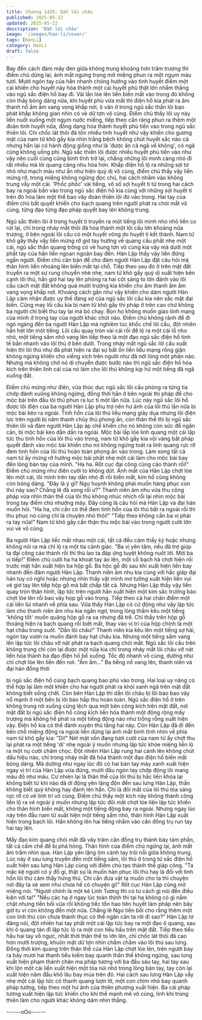 ```yaml
---
title: Chương 1426: Dẫn lôi châu
published: 2025-05-22
updated: 2025-05-22
description: 'Dẫn lôi châu'
image: '/images/han-li/cover/'
tags: [HanLi]
category: HanLi
draft: false
---
```


Bay đến cách đám mây đen giữa không trung khoảng hơn trăm
trượng thì điếm chủ dừng lại, ánh mắt ngưng trọng mở miệng
phun ra một ngụm máu tươi.
Mười ngón tay của hắn nhanh chóng hướng vào tinh huyết điểm
một cái khiến cho huyết này hóa thành một cái huyết phù thật lớn
nhắm thẳng vào ngũ sắc điện hồ bay đi. Vài lần lóe lên liền biến
mất vào trong đó không còn thấy bóng dáng nữa, khi huyết phù
vừa mất thì điện hồ kia phát ra âm thanh nổ ầm ầm vang vọng
khắp nơi, ô vân ở trong ngũ sắc thần lôi bạo phát khắp không
gian nhìn có vẻ dữ tợn vô cùng.
Điếm chủ thấy lôi uy này liền nuốt xuống một ngụm nước miếng,
tiếp theo cắn răng phun ra thêm một đoàn tinh huyết nữa, đồng
dạng hóa thành huyết phù tiến vào trong ngũ sắc thiên lôi.
Chỉ chốc lát thôi đã tốn nhiều tinh huyết như vậy khiến cho gương
mặt của nam tử khô gầy kia nhìn trắng bệch không chút huyết sắc
nào cả nhưng hắn lại có hành động giống như là 'được ăn cả ngã
về không', có ngã cũng không uổng phí.
Ngũ sắc thiên lôi được nhiều huyết phù tiến vào như vậy nên cuối
cùng cũng bình tĩnh trở lại, chẳng những lôi minh càng nhỏ đi rất
nhiều mà lôi quang càng nhu hòa hơn. Khắp điện hồ lộ ra những
sợi tơ nhỏ như mạch máu như ẩn như hiện quỷ dị vô cùng, điếm
chủ thấy vậy liền mừng rỡ, trong miệng không ngừng đọc chú, hai
cách nhằm vào không trung vẫy một cái. 'Phốc phốc' vài tiếng, vô
số sợi huyết ti từ trong hai cách bay ra ngoài bắn vào trong ngũ
sắc điện hồ kia cùng với những sợi huyết ti trên đó hòa làm một
thể bao vây đoàn thiên lôi đó vào trong. Hai tay của điếm chủ bắt
quyết khiến cho bạch quang trên người phát ra chói mắt vô cùng,
từng đạo từng đạo pháp quyết bay lên không trung.

Ngũ sắc thiên lôi ở trong huyết ti truyền ra một tiếng lôi minh nho
nhỏ liền co rút lại, chỉ trong nháy mắt thôi đã hóa thành một lôi
cầu lớn khoảng nửa trượng, ở bên ngoài lôi cầu có một huyết
võng do huyết ti kết thành. Nam tử khô gầy thấy vậy liền mừng rỡ
giơ tay hướng về quang cầu phất nhẹ một cái, ngũ sắc thần
quang trông có vẻ hung tợn vô cùng kia vậy mà dưới một phất tay
của hắn liền ngoan ngoãn bay đến. Hàn Lập thấy vậy liền đứng
ngẩn người.
Điếm chủ căn bản để cho đám người Hàn Lập đặt câu hỏi mà
thân hình liền nhoáng lên biến mất tại chỗ.
Tiếp theo sau đó ở trên mặt đất truyền ra một sự rung chuyển nhè
nhẹ, nam tử khô gầy quỷ dị xuất hiện bên cạnh lôi thú, hắn giơ hai
tay lên phóng ra hai cột sáng to lớn đánh vào lôi cầu cách mặt đất
không quá mười trượng kia khiến cho âm thanh ầm ầm vang
vọng khắp nơi.
Khoảng cách gần như vậy khiến cho dám người Hàn Lập cảm
nhận được uy thế đáng sợ của ngũ sắc lôi cầu kia nên sắc mặt
đại biến.
Cũng may lôi cầu kia bị nam tử khô gầy thi pháp ở trên cao chứ
không ba người chỉ biết thu tay lại mà bỏ chạy. Bọn họ không
muốn giao tính mạng của mình ở trong tay của người khác chút
nào.
Điếm chủ không rảnh để đi ngó ngàng đến ba người Hàn Lập mà
nghiêm túc khốc chế lôi cầu, đột nhiên hắn hét lớn một tiếng.
Lôi cầu quay tròn vài cái rồi để lộ ra một cái lỗ nho nhỏ, một tiếng
sấm nhỏ vang lên tiếp theo là một đạo ngũ sắc điện hồ tinh tế bắn
nhanh vào lôi thú ở bên dưới.
Trong nháy mắt ngũ sắc lôi cầu xuất hiện thì lôi thú như đã phát
hiện ra đại sự bất ổn liền liều mạng rống giận không ngừng khiến
cho xiềng xích trên người như đã nới lỏng một phần nào. Nhưng
mà không chờ nó di chuyển được bước nào thì ngũ sắc điện hồ
hóa kích trên thiên linh cái của nó làm cho lôi thú không kịp hừ
một tiếng đã ngã xuống đất.

Điếm chủ mừng như điên, vừa thúc dục ngũ sắc lôi cầu phóng ra
từng tia chớp đánh xuống không ngừng, đồng thời hắn ở bên
ngoài thi pháp để cho mộc bài trên đầu lôi thú phun ra lục ti một
lần nữa.
Lúc này ngũ sắc lôi hồ được lôi điện của ba người Hàn Lập phụ
trợ nên hư ảnh của lôi thú lần nữa bị mộc bài kéo ra ngoài.
Tinh hồn của lôi thú liều mạng giãy dụa nhưng lôi điện lực trên
người bị năm thanh chủy thủ phong ấn, còn thân thể thì bị ngũ
sắc thiên lôi và đám người Hàn Lập áp chế khiến cho nó không
còn sức để ngăn cản, bị mộc bài kéo dần dần ra ngoài.
Mộc bài lấp lóe linh quang một cái lập tức thu tinh hồn của lôi thú
vào trong, nam tử khô gầy kia vội vàng bắt pháp quyết đánh vào
mộc bài khiến cho nó không ngừng toát ra linh quang rực rỡ đem
tinh hồn của lôi thú hoàn toàn phong ấn vào trong. Làm xong tất
cả nam tử ấy mừng rỡ hướng mộc bài phất nhẹ một cái làm cho
mộc bài bay đến lòng bàn tay của mình.
"Ha ha. Rốt cục đại công cũng cáo thành rồi!" Điếm chủ mừng
như điên cười to không dứt.
Ánh mắt của Hàn Lập chợt lóe lên một cái, lôi minh trên tay dần
nhỏ đi rồi biến mất, kim hồ cũng không còn bóng dáng.
"Đây là ý gì? Ngư huynh không phải muốn hàng phục con thú này
sao? Chẳng lẽ đã xong rồi ư?" Thanh niên âm nhu vừa thu công
pháp vừa nhìn thân thể của lôi thú không nhúc nhích rồi lại nhìn
mộc bài trong tay điếm chủ nhướng mày.
Đây cũng là câu hỏi mà Hàn Lập và đại hán muốn hỏi.
"Ha ha, chỉ cần có thể đem tinh hồn của lôi thú bắt ra ngoài rồi thì
thu phục nó cũng chỉ là chuyện nhỏ thôi!"
"Tiếp theo không cần ba vị phải ra tay nữa!" Nam tử khô gầy cẩn
thận thu mộc bài vào trong người cười lớn vui vẻ vô cùng.

Ba người Hàn Lập liếc mắt nhau một cái, tất cả đều cảm thấy kỳ
hoặc nhưng không nói ra mà chỉ lộ ra một tia cảnh giác.
"Ba vị yên tâm, nếu đã trợ giúp ta đại công cáo thành rồi thì thù
lao ta đáp ứng tuyệt không nuốt lời. Mời ba vị tiếp!" Điếm chủ cười
ha ha khoát tay áo lên, một cỗ bạch hà chợt hiện rồi trước mặt
hắn xuất hiện ba hộp gỗ.
Ba hộc gỗ đó sau khi xuất hiện liền bay nhanh đến đám người
Hàn Lập. Thanh niên âm nhu kia cùng với hắc giáp đại hán tuy có
nghi hoặc nhưng nhìn thấy vật mình mơ tưởng xuất hiện liền vui
vẻ giơ tay lên tiếp hộp gỗ mà bất chấp tất cả.
Nhưng Hàn Lập thấy vậy liền quay tròn thân hình, lập tức trên
người hắn xuất hiện một kim sắc trường bào chợt lóe lên rồi bao
vây họp gỗ vào trong. Tiếp theo cả hai chân điểm một cái liền lùi
nhanh về phía sau.
Vừa thấy Hàn Lập có cử động như vậy lập tức làm cho thanh niên
âm nhu kia ngẩn ngơ, trong lòng thầm kêu một tiếng 'không tốt'
muốn quăng hộp gỗ ra xa nhưng đã trể.
Chỉ thấy trên hộp gỗ thoáng hiện ra bạch quang rồi biết mất, thay
vào vị trí của hộp chính là một hạt châu trong suốt.
"Dẫn lôi châu!"
Thanh niên kia kêu lên một tiếng sợ hãi, ngón tay vươn ra muốn
đánh bay hạt châu kia.
Nhưng một tiếng sấm vang lên lập tức lôi châu vỡ nát phát ra
bạch quang chói mắt.
Ngũ sắc lôi cầu trên không trung chỉ còn lại được một nữa kia chỉ
trong nháy mắt lôi châu vỡ nát liền hóa thành ba đạo điện hồ bổ
xuống.
Tốc độ nhanh vô cùng, dường như chỉ chợt lóe lên liền đến nơi.
"Ầm ầm..." Ba tiếng nổ vang lên, thanh niên và đại hán đồng thời

bị ngũ sắc điện hồ cùng bạch quang bao phủ vào trong.
Hai loại uy năng có thể hợp lại làm một khiến cho hai người phát
ra khói xanh ngã trên mặt đất không biết sống chết.
Còn bên Hàn Lập thì dẫn lôi châu bị lôi bào bao vây nổ mạnh ở
một bên bị lôi bào hấp thu hoàn toàn. Ngũ sắc điện hồ ở trên
không trung rơi xuống cũng lệch qua một bên công kích trên mặt
đất, nơi mặt đất bị ngũ sắc điện hồ công kích liền hóa thành một
động rộng mấy trượng mà không hề phát ra một tiếng động nào
như trống rỗng xuất hiện vậy. Điện hồ kia có thể đánh xuyên thủ
tầng hai này.
Còn Hàn Lập đã đi đến bên chỗ miệng động ra ngoài liền dừng lại
ánh mắt bình tĩnh nhìn về phía nam tử khô gầy kia: "Di!" Nét mặt
vốn đang tươi cười của nam tử ấy chợt thu lại phát ra một tiếng
'di' nhẹ ngoài ý muốn nhưng lập tức khóe miệng liền lộ ra một nụ
cười châm chọc.
Đột nhiên Hàn Lập rung hai cánh lên không chút dấu hiệu nào, chỉ
trong nháy mắt đã hóa thành một đạo điện hồ biến mất bóng
dáng.
Mà dường như ngay lúc đó có hai bàn tay mày xanh xuất hiện
ngay vị trí của Hàn Lập vừa đứng, mười đầu ngón tay chớp động
lôi mang màu đỏ như máu.
Cư nhiên lại là thân thể của lôi thú bị hắc liên khóa lại không biết
từ khi nào dã di động yên lặng độn đến sau lưng Hàn Lập, thần
không biết quỷ không hay đánh lén hắn. Chỉ là đôi mắt của lôi thú
tỏa sáng rực rỡ có vẻ linh trí vô cùng.
Điếm chủ thấy một kích này không thành công liền lộ ra vẻ ngoài
ý muốn nhưng lập tức đôi mắt chợt lóe liên lập tức khiến cho thân
hình biến mất, không một tiếng động bay ra ngoài.
Nhưng ngay lúc này trên đầu nam tử xuất hiện một tiếng sấm
nhỏ, thân hình Hàn Lập xuất hiện trong bạch lôi. Hắn không lên
hai tiếng nhắm vào căn đồng trụ run tay hai tay lên.

Mấy đạo kim quang chói mắt đã vây trảm căn đồng trụ thành bảy
tám phần, tất cả cấm chế đề bị phá hỏng. Thân hình của điếm
chủ ngừng lại, ánh mắt âm trầm nhìn qua. Hàn Lập yên lặng ôm
cánh tay trôi nỗi giữa không trung.
Lúc này ở sau lưng truyền đến một tiếng sấm, lôi thú ở trong tứ
sắc điện hồ xuất hiện sau lưng Hàn Lập cùng với điếm chủ tạo
thành thế giáp công.
"Ta mặc kệ ngươi có ý đồ gì, thật sự là muốn hàn phục lôi thú hay
là đối với tinh hồn lôi thú cảm thấy hứng thú. Chỉ cần đưa vật ta
muốn cho ta thì chuyện nơi đây ta sẽ xem như chưa hề có chuyện
gì!" Rốt cục Hàn Lập cũng mở miệng nói. "Ngươi chính là một kẻ
Linh Tương thì có tư cách gì nói đến điều kiện với ta!"
"Nếu các hạ ở ngay lúc toàn thịnh thì tại hạ không có gì nắm chặt
nhưng tiền bối vừa rồi không tiếc tổn hao tiên huyết làm pháp nên
bây giờ tu vi còn không đến một nửa. Chẳng lẽ Ngư tiền bối cho
rằng thêm một con linh thú còn chưa thành thục có thể ngăn cản
ta rời đi sao?" Hàn Lập lơ đãng nói, đột nhiên hai tay phất một cái
lập tức bay ra một đạo ô quang, sau khi ô quang tán đi lập tức lộ
ra một con tiểu hầu trên mặt đất.
Tiếp theo tiểu hầu hai tay vỗ ngực, nhất thời thân thể to lớn lên,
chỉ chốc lát thôi đã cao hơn mười trượng, khuôn mặt dữ tợn nhìn
chằm chằm vào lôi thú sau lưng.
Đồng thời kim quang trên thân thể của Hàn Lập chợt lóe lên, trên
người bay ra bảy mươi hai thanh tiểu kiếm bay quanh thân thể
không ngừng, sau lưng xuất hiện phạm thánh chân ma pháp
tương với ba đầu sáu tay, hai tay sau khi lộn một cái liền xuất hiện
một tòa núi nhỏ trong lòng bàn tay, tay còn lại xuất hiện năm đầu
khô lâu bay múa trên đó.
Hai cách sau lưng Hàn Lập vẫy nhẹ một cái lập tức có thanh
quang lượn lờ, một con chim nhỏ bay quanh pháp tướng, tiếp
theo một hư ảnh của thiên phượng xuất hiện. Ba cái pháp tương
xuất hiện lập tức khiến cho khí thế mạnh mẽ vô cùng, linh khí
trùng thiên làm cho người khác không dám nhìn thẳng.

------oOo------
